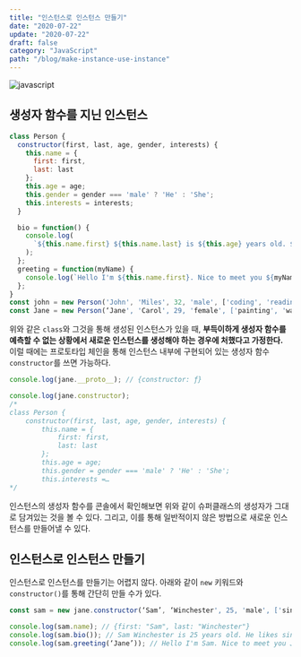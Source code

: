 ```yaml
---
title: "인스턴스로 인스턴스 만들기"
date: "2020-07-22"
update: "2020-07-22"
draft: false
category: "JavaScript"
path: "/blog/make-instance-use-instance"
---
```


![javascript](https://blog.martinwork.co.kr/images/javascript/javascript.png)

## 생성자 함수를 지닌 인스턴스

```js
class Person {
  constructor(first, last, age, gender, interests) {
    this.name = {
      first: first,
      last: last
    };
    this.age = age;
    this.gender = gender === 'male' ? 'He' : 'She';
    this.interests = interests; 
  }

  bio = function() {
    console.log(
      `${this.name.first} ${this.name.last} is ${this.age} years old. ${this.gender} likes ${this.interests[0]} and ${this.interests[1]}.`
    );
  };
  greeting = function(myName) {
    console.log(`Hello I'm ${this.name.first}. Nice to meet you ${myName}.`);
  };
}
const john = new Person('John', 'Miles', 32, 'male', ['coding', 'reading']);
const Jane = new Person(‘Jane', 'Carol', 29, 'female', ['painting', 'watching movie']);
```

위와 같은 `class`와 그것을 통해 생성된 인스턴스가 있을 때, **부득이하게 생성자 함수를 예측할 수 없는 상황에서 새로운 인스턴스를 생성해야 하는 경우에 처했다고 가정한다.** 이럴 때에는 프로토타입 체인을 통해 인스턴스 내부에 구현되어 있는 생성자 함수 `constructor`를 쓰면 가능하다.

```js
console.log(jane.__proto__); // {constructor: ƒ}

console.log(jane.constructor);
/*
class Person {
	constructor(first, last, age, gender, interests) {
		this.name = {
			first: first,
			last: last
		};
		this.age = age;
		this.gender = gender === 'male' ? 'He' : 'She';
		this.interests =…
*/
```

인스턴스의 생성자 함수를 콘솔에서 확인해보면 위와 같이 슈퍼클래스의 생성자가 그대로 담겨있는 것을 볼 수 있다. 그리고, 이를 통해 일반적이지 않은 방법으로 새로운 인스턴스를 만들어낼 수 있다.

## 인스턴스로 인스턴스 만들기

인스턴스로 인스턴스를 만들기는 어렵지 않다. 아래와 같이 `new` 키워드와 `constructor()`를 통해 간단히 만들 수가 있다.

```js
const sam = new jane.constructor(‘Sam’, ‘Winchester', 25, 'male', ['singing', 'running']);

console.log(sam.name); // {first: "Sam", last: "Winchester"}
console.log(sam.bio()); // Sam Winchester is 25 years old. He likes singing and running.
console.log(sam.greeting(‘Jane’)); // Hello I'm Sam. Nice to meet you Jane.
```
